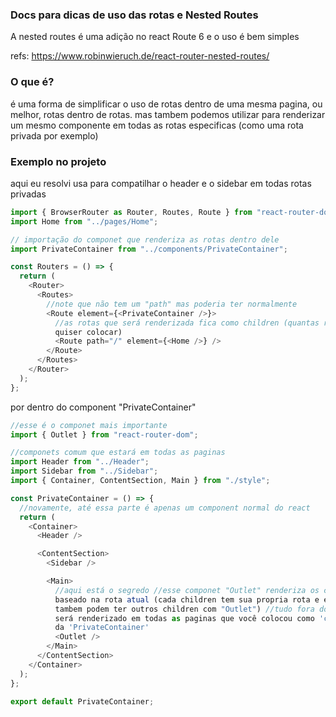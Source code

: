 ### Docs para dicas de uso das rotas e Nested Routes

A nested routes é uma adição no react Route 6 e o uso é bem simples

refs: https://www.robinwieruch.de/react-router-nested-routes/

### O que é?

é uma forma de simplificar o uso de rotas dentro de uma mesma pagina, ou melhor, rotas dentro de rotas.
mas tambem podemos utilizar para renderizar um mesmo componente em todas as rotas especificas (como uma rota privada por exemplo)

### Exemplo no projeto

aqui eu resolvi usa para compatilhar o header e o sidebar em todas rotas privadas

```js
import { BrowserRouter as Router, Routes, Route } from "react-router-dom";
import Home from "../pages/Home";

// importação do componet que renderiza as rotas dentro dele
import PrivateContainer from "../components/PrivateContainer";

const Routers = () => {
  return (
    <Router>
      <Routes>
        //note que não tem um "path" mas poderia ter normalmente
        <Route element={<PrivateContainer />}>
          //as rotas que será renderizada fica como children (quantas rotas você
          quiser colocar)
          <Route path="/" element={<Home />} />
        </Route>
      </Routes>
    </Router>
  );
};
```

por dentro do component "PrivateContainer"

```js
//esse é o componet mais importante
import { Outlet } from "react-router-dom";

//componets comum que estará em todas as paginas
import Header from "../Header";
import Sidebar from "../Sidebar";
import { Container, ContentSection, Main } from "./style";

const PrivateContainer = () => {
  //novamente, até essa parte é apenas um component normal do react
  return (
    <Container>
      <Header />

      <ContentSection>
        <Sidebar />

        <Main>
          //aqui está o segredo //esse componet "Outlet" renderiza os children
          baseado na rota atual (cada children tem sua propria rota e eles
          tambem podem ter outros children com "Outlet") //tudo fora do "Outlet"
          será renderizado em todas as paginas que você colocou como 'children'
          da 'PrivateContainer'
          <Outlet />
        </Main>
      </ContentSection>
    </Container>
  );
};

export default PrivateContainer;
```
